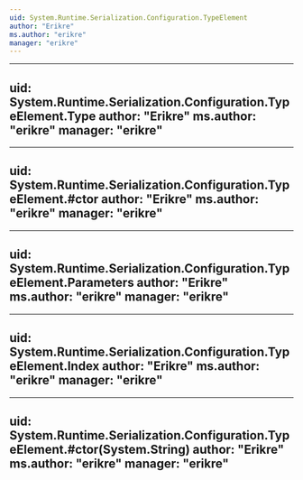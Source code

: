 ```yaml
---
uid: System.Runtime.Serialization.Configuration.TypeElement
author: "Erikre"
ms.author: "erikre"
manager: "erikre"
---
```


---
uid: System.Runtime.Serialization.Configuration.TypeElement.Type
author: "Erikre"
ms.author: "erikre"
manager: "erikre"
---

---
uid: System.Runtime.Serialization.Configuration.TypeElement.#ctor
author: "Erikre"
ms.author: "erikre"
manager: "erikre"
---

---
uid: System.Runtime.Serialization.Configuration.TypeElement.Parameters
author: "Erikre"
ms.author: "erikre"
manager: "erikre"
---

---
uid: System.Runtime.Serialization.Configuration.TypeElement.Index
author: "Erikre"
ms.author: "erikre"
manager: "erikre"
---

---
uid: System.Runtime.Serialization.Configuration.TypeElement.#ctor(System.String)
author: "Erikre"
ms.author: "erikre"
manager: "erikre"
---
